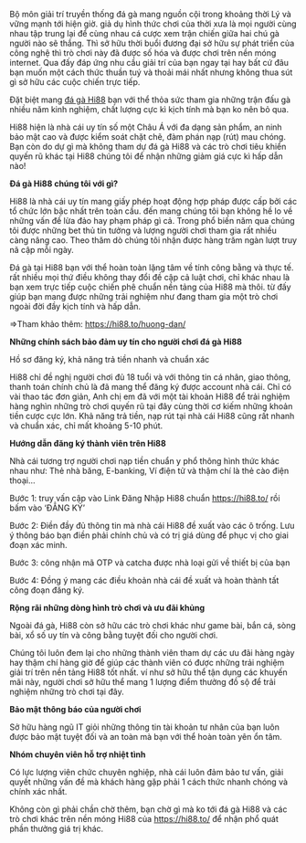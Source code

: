 
Bộ môn giải trí truyền thống đá gà mang nguồn cội trong khoảng thời Lý và vững mạnh tới hiện giờ. giả dụ hình thức chơi của thời xưa là mọi người cùng nhau tập trung lại để cùng nhau cá cược xem trận chiến giữa hai chú gà người nào sẽ thắng. Thì sở hữu thời buổi đương đại sở hữu sự phát triển của công nghệ thì trò chơi này đã được số hóa và được chơi trên nền móng internet. Qua đấy đáp ứng nhu cầu giải trí của bạn ngay tại hay bất cứ đâu bạn muốn một cách thức thuần tuý và thoải mái nhất nhưng không thua sút gì sở hữu các cuộc chiến trực tiếp.

Đặt biệt mang <a href="https://hi88.to/da-ga-hi88/">đá gà Hi88</a> bạn với thể thỏa sức tham gia những trận đấu gà nhiều năm kinh nghiệm, chất lượng cực kì kịch tính mà bạn ko nên bỏ qua.

Hi88 hiện là nhà cái uy tín số một Châu Á với đa dạng sản phẩm, an ninh bảo mật cao và được kiểm soát chặt chẽ, đàm phán nạp (rút) mau chóng. Bạn còn do dự gì mà không tham dự đá gà Hi88 và các trò chơi tiêu khiển quyến rũ khác tại Hi88 chúng tôi để nhận những giảm giá cực kì hấp dẫn nào!

<b>Đá gà Hi88 chúng tôi với gì?</b>

Hi88 là nhà cái uy tín mang giấy phép hoạt động hợp pháp được cấp bởi các tổ chức lớn bậc nhất trên toàn cầu. đến mang chúng tôi bạn không hề lo về những vấn đề lừa đảo hay phạm pháp gì cả. Trong phổ biến năm qua chúng tôi được những bet thủ tin tưởng và lượng người chơi tham gia rất nhiều càng nâng cao. Theo thăm dò chúng tôi nhận được hàng trăm ngàn lượt truy nã cập mỗi ngày.

Đá gà tại Hi88 bạn với thể hoàn toàn lặng tâm về tính công bằng và thực tế. rất nhiều mọi thứ điều không thay đổi đề cập cả luật chơi, chỉ khác nhau là bạn xem trực tiếp cuộc chiến phê chuẩn nền tảng của Hi88 mà thôi. từ đấy giúp bạn mang được những trải nghiệm như đang tham gia một trò chơi ngoài đời đầy kịch tính và hấp dẫn.

=>Tham khảo thêm: <a href="https://hi88.to/huong-dan/">https://hi88.to/huong-dan/</a>

<b>Những chính sách bảo đảm uy tín cho người chơi đá gà Hi88</b>

Hồ sơ đăng ký, khả năng trả tiền nhanh và chuẩn xác

Hi88 chỉ đề nghị người chơi đủ 18 tuổi và với thông tin cá nhân, giao thông, thanh toán chính chủ là đã mang thể đăng ký được account nhà cái. Chỉ có vài thao tác đơn giản, Anh chị em đã với một tài khoản Hi88 để trải nghiệm hàng nghìn những trò chơi quyến rũ tại đây cùng thời cơ kiếm những khoản tiền cược cực lớn. Khả năng trả tiền, nạp rút tại nhà cái Hi88 cũng rất nhanh và chuẩn xác, chỉ mất khoảng 5-10 phút.

<b>Hướng dẫn đăng ký thành viên trên Hi88</b>

Nhà cái tương trợ người chơi nạp tiền chuẩn y phổ thông hình thức khác nhau như: Thẻ nhà băng, E-banking, Ví điện tử và thậm chí là thẻ cào điện thoại…

Bước 1: truy vấn cập vào Link Đăng Nhập Hi88 chuẩn https://hi88.to/ rồi bấm vào ‘ĐẲNG KÝ’

Bước 2: Điền đầy đủ thông tin mà nhà cái Hi88 đề xuất vào các ô trống. Lưu ý thông báo bạn điền phải chính chủ và có trị giá dùng để phục vị cho giai đoạn xác minh.

Bước 3: công nhận mã OTP và catcha được nhà loại gửi về thiết bị của bạn

Bước 4: Đồng ý mang các điều khoản nhà cái đề xuất và hoàn thành tất công đoạn đăng ký.

<b>Rộng rãi những dòng hình trò chơi và ưu đãi khủng</b>

Ngoài đá gà, Hi88 còn sở hữu các trò chơi khác như game bài, bắn cá, sòng bài, xổ số uy tín và công bằng tuyệt đối cho người chơi.

Chúng tôi luôn đem lại cho những thành viên tham dự các ưu đãi hàng ngày hay thậm chí hàng giờ để giúp các thành viên có được những trải nghiệm giải trí trên nền tảng Hi88 tốt nhất. ví như sở hữu thể tận dụng các khuyến mãi này, người chơi sở hữu thể mang 1 lượng điểm thưởng đồ sộ để trải nghiệm những trò chơi tại đây.

<b>Bảo mật thông báo của người chơi</b>

Sở hữu hàng ngũ IT giỏi những thông tin tài khoản tư nhân của bạn luôn được bảo mật tuyệt đối và an toàn mà bạn với thể hoàn toàn yên ổn tâm.

<b>Nhóm chuyên viên hỗ trợ nhiệt tình</b>

Có lực lượng viên chức chuyên nghiệp, nhà cái luôn đảm bảo tư vấn, giải quyết những vấn đề mà khách hàng gặp phải 1 cách thức nhanh chóng và chính xác nhất.

Không còn gì phải chần chờ thêm, bạn chờ gì mà ko tới đá gà Hi88 và các trò chơi khác trên nền móng Hi88 của <a href="https://hi88.to/">https://hi88.to/</a> để nhận phổ quát phần thưởng giá trị khác.
